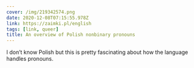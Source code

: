 ```yaml
---
cover: /img/219342574.png
date: 2020-12-08T07:15:55.978Z
link: https://zaimki.pl/english
tags: [link, queer]
title: An overview of Polish nonbinary pronouns
---
```


I don’t know Polish but this is pretty fascinating about how the language handles pronouns.
